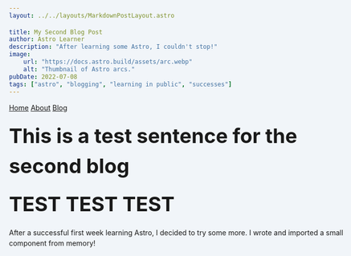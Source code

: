 ```yaml
---
layout: ../../layouts/MarkdownPostLayout.astro

title: My Second Blog Post
author: Astro Learner
description: "After learning some Astro, I couldn't stop!"
image:
    url: "https://docs.astro.build/assets/arc.webp"
    alt: "Thumbnail of Astro arcs."
pubDate: 2022-07-08
tags: ["astro", "blogging", "learning in public", "successes"]
---
```


<style>
	html{
		background-color: #f1f5f9;
    	font-family: sans-serif;
	}

	body {
		margin: 0 auto;
		width: 100%;
		max-width: 80ch;
		padding: 1rem;
		line-height: 1.5;
  	}
	* {
    	box-sizing: border-box;
  	}

	h1{
		margin: 1rem 0;
    	font-size: 2.5rem;
	}
</style>

<!DOCTYPE html>
<html lang="en">
	<head>
		<meta charset="utf-8" />
		<link rel="icon" type="image/svg+xml" href="/favicon.svg" />
		<meta name="viewport" content="width=device-width" />
		<meta name="generator" content={Astro.generator} />
		<title>Second Page</title>
	</head>
	<body>
		<a href="/">Home</a>
        <a href="/about/">About</a>
        <a href="/blog/">Blog</a>
        <h1> This is a test sentence for the second blog </h1>
        <h1>TEST TEST TEST</h1>
        <p>After a successful first week learning Astro, I decided to try some more. I wrote and imported a small component from memory!</p>
	</body>
</html>
